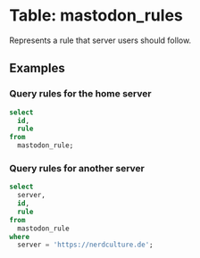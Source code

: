 # Table: mastodon_rules

Represents a rule that server users should follow.

## Examples

### Query rules for the home server

```sql
select
  id,
  rule
from
  mastodon_rule;
```

### Query rules for another server

```sql
select
  server,
  id,
  rule
from
  mastodon_rule
where 
  server = 'https://nerdculture.de';
```
